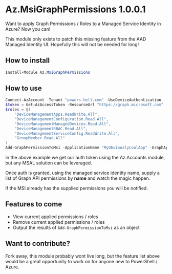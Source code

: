 # Az.MsiGraphPermissions 1.0.0.1

Want to apply Graph Permissions / Roles to a Managed Service Identity in Azure? Now you can!

This module only exists to patch this missing feature from the AAD Managed Identity UI. Hopefully this will not be needed for long!

## How to install

```PowerShell
Install-Module Az.MsiGraphPermissions
```

## How to use

```PowerShell
Connect-AzAccount -Tenant "powers-hell.com" -UseDeviceAuthentication
$token = Get-AzAccessToken -ResourceUrl "https://graph.microsoft.com"
$roles = @(
    "DeviceManagementApps.ReadWrite.All", 
    "DeviceManagementConfiguration.Read.All", 
    "DeviceManagementManagedDevices.Read.All", 
    "DeviceManagementRBAC.Read.All", 
    "DeviceManagementServiceConfig.ReadWrite.All", 
    "GroupMember.Read.All"
)
Add-GraphPermissionToMsi -ApplicationName "MyObviouslyCoolApp" -GraphApiPermission $roles -Token $token.Token
```

In the above example we get our auth token using the Az.Accounts module, but any MSAL solution can be leveraged.

Once auth is granted, using the managed service identity name, supply a list of Graph API permissions by **name** and watch the magic happen.

If the MSI already has the supplied permissions you will be notified.

## Features to come

- View current applied permissions / roles
- Remove current applied permissions / roles
- Output the results of `Add-GraphPermissionToMsi` as an object

## Want to contribute?

Fork away, this module probably wont live long, but the feature list above would be a great opportunity to work on for anyone new to PowerShell / Azure.
